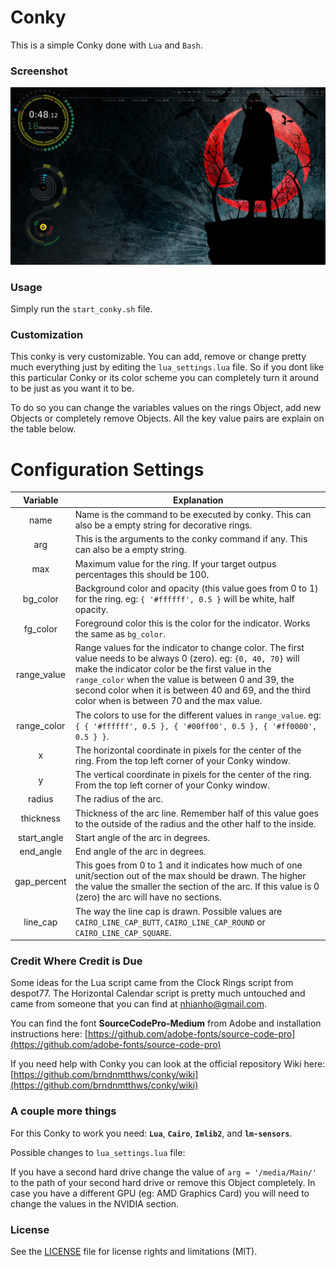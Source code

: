 # Conky
This is a simple Conky done with `Lua` and `Bash`.

### Screenshot
![screenshot](img/screenshots/screenshot_01.png)

### Usage
Simply run the `start_conky.sh` file.

### Customization
This conky is very customizable.
You can add, remove or change pretty much everything just by editing the `lua_settings.lua` file.
So if you dont like this particular Conky or its color scheme you can completely turn it around to be just as you want it to be.

To do so you can change the variables values on the rings Object, add new Objects or completely remove Objects.
All the key value pairs are explain on the table below.

# Configuration Settings
Variable | Explanation
:--------: | -----------
name | Name is the command to be executed by conky. This can also be a empty string for decorative rings.
arg | This is the arguments to the conky command if any. This can also be a empty string.
max | Maximum value for the ring. If your target outpus percentages this should be 100.
bg_color | Background color and opacity (this value goes from 0 to 1) for the ring. eg: `{ '#ffffff', 0.5 }` will be white, half opacity.
fg_color | Foreground color this is the color for the indicator. Works the same as `bg_color`.
range_value | Range values for the indicator to change color. The first value needs to be always 0 (zero). eg: `{0, 40, 70}` will make the indicator color be the first value in the `range_color` when the value is between 0 and 39, the second color when it is between 40 and 69, and the third color when is between 70 and the max value.
range_color | The colors to use for the different values in `range_value`. eg: `{ { '#ffffff', 0.5 }, { '#00ff00', 0.5 }, { '#ff0000', 0.5 } }`.
x | The horizontal coordinate in pixels for the center of the ring. From the top left corner of your Conky window.
y | The vertical coordinate in pixels for the center of the ring. From the top left corner of your Conky window.
radius | The radius of the arc.
thickness | Thickness of the arc line. Remember half of this value goes to the outside of the radius and the other half to the inside.
start_angle | Start angle of the arc in degrees.
end_angle | End angle of the arc in degrees.
gap_percent | This goes from 0 to 1 and it indicates how much of one unit/section out of the max should be drawn. The higher the value the smaller the section of the arc. If this value is 0 (zero) the arc will have no sections.
line_cap | The way the line cap is drawn. Possible values are `CAIRO_LINE_CAP_BUTT`, `CAIRO_LINE_CAP_ROUND` or `CAIRO_LINE_CAP_SQUARE`.


### Credit Where Credit is Due
Some ideas for the Lua script came from the Clock Rings script from despot77.
The Horizontal Calendar script is pretty much untouched and came from someone that you can find at nhianho@gmail.com.

You can find the font **SourceCodePro-Medium** from Adobe and installation instructions here:
[https://github.com/adobe-fonts/source-code-pro](https://github.com/adobe-fonts/source-code-pro)

If you need help with Conky you can look at the official repository Wiki here:
[https://github.com/brndnmtthws/conky/wiki](https://github.com/brndnmtthws/conky/wiki)

### A couple more things
For this Conky to work you need: **`Lua`**, **`Cairo`**, **`Imlib2`**, and **`lm-sensors`**.

Possible changes to `lua_settings.lua` file:

If you have a second hard drive change the value of `arg = '/media/Main/'` to the path of your second hard drive or remove this Object completely.
In case you have a different GPU (eg: AMD Graphics Card) you will need to change the values in the NVIDIA section.

### License
See the [LICENSE](LICENSE.md) file for license rights and limitations (MIT).